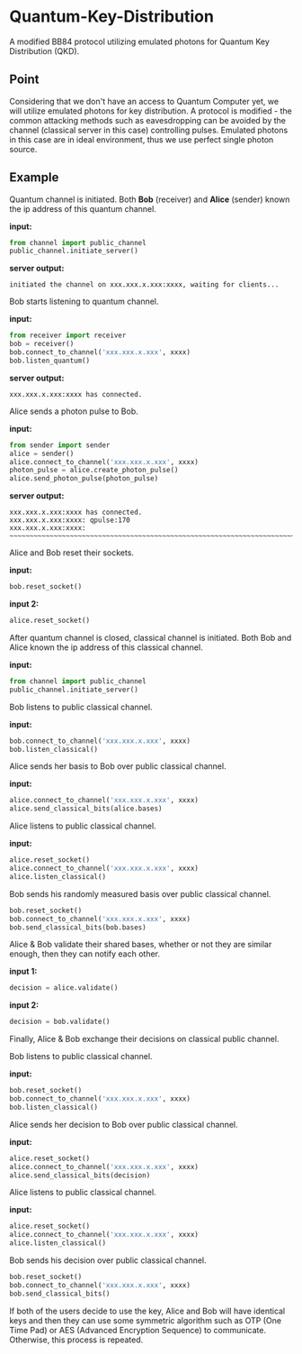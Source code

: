 # Quantum-Key-Distribution
A modified BB84 protocol utilizing emulated photons for Quantum Key Distribution (QKD).

## Point
Considering that we don't have an access to Quantum Computer yet, we will utilize emulated photons for key distribution. A protocol is modified - the common attacking methods such as eavesdropping can be avoided by the channel (classical server in this case) controlling pulses. Emulated photons in this case are in ideal environment, thus we use perfect single photon source. 

## Example
Quantum channel is initiated. Both **Bob** (receiver) and **Alice** (sender) known the ip address of this quantum channel.

**input:**

```python
from channel import public_channel
public_channel.initiate_server()
```

**server output:**
```
initiated the channel on xxx.xxx.x.xxx:xxxx, waiting for clients...
```

Bob starts listening to quantum channel.

**input:**

```python
from receiver import receiver
bob = receiver()
bob.connect_to_channel('xxx.xxx.x.xxx', xxxx)
bob.listen_quantum()
```

**server output:**

```
xxx.xxx.x.xxx:xxxx has connected.
```

Alice sends a photon pulse to Bob.

**input:**

```python
from sender import sender
alice = sender()
alice.connect_to_channel('xxx.xxx.x.xxx', xxxx)
photon_pulse = alice.create_photon_pulse()
alice.send_photon_pulse(photon_pulse)
```

**server output:**

```
xxx.xxx.x.xxx:xxxx has connected.
xxx.xxx.x.xxx:xxxx: qpulse:170
xxx.xxx.x.xxx:xxxx: ~~~~~~~~~~~~~~~~~~~~~~~~~~~~~~~~~~~~~~~~~~~~~~~~~~~~~~~~~~~~~~~~~~~~~~~~~~~~~~~~~~~~~~~~~~~~~~~~~~~~~~~~~~~~~~~~~~~~~~~~~~~~~~~~~~~~~~~~~~~~~~~~~~~~~~~~~~~~~
```

Alice and Bob reset their sockets.

**input:**
```python
bob.reset_socket()
```

**input 2:**

```python
alice.reset_socket()
```

After quantum channel is closed, classical channel is initiated. Both Bob and Alice known the ip address of this classical channel.

**input:**

```python
from channel import public_channel
public_channel.initiate_server()
```

Bob listens to public classical channel.

**input:**

```python
bob.connect_to_channel('xxx.xxx.x.xxx', xxxx)
bob.listen_classical()
```

Alice sends her basis to Bob over public classical channel.

**input:**

```python
alice.connect_to_channel('xxx.xxx.x.xxx', xxxx)
alice.send_classical_bits(alice.bases)
```

Alice listens to public classical channel.

**input:**

```python
alice.reset_socket()
alice.connect_to_channel('xxx.xxx.x.xxx', xxxx)
alice.listen_classical()
```

Bob sends his randomly measured basis over public classical channel.

```python
bob.reset_socket()
bob.connect_to_channel('xxx.xxx.x.xxx', xxxx)
bob.send_classical_bits(bob.bases)
```

Alice & Bob validate their shared bases, whether or not they are similar enough, then they can notify each other.

**input 1:**

```python
decision = alice.validate()
```

**input 2:**

```python
decision = bob.validate()
```

Finally, Alice & Bob exchange their decisions on classical public channel.


Bob listens to public classical channel.

**input:**

```python
bob.reset_socket()
bob.connect_to_channel('xxx.xxx.x.xxx', xxxx)
bob.listen_classical()
```

Alice sends her decision to Bob over public classical channel.

**input:**
```python
alice.reset_socket()
alice.connect_to_channel('xxx.xxx.x.xxx', xxxx)
alice.send_classical_bits(decision)
```

Alice listens to public classical channel.

**input:**

```python
alice.reset_socket()
alice.connect_to_channel('xxx.xxx.x.xxx', xxxx)
alice.listen_classical()
```

Bob sends his decision over public classical channel.
```python
bob.reset_socket()
bob.connect_to_channel('xxx.xxx.x.xxx', xxxx)
bob.send_classical_bits()
```

If both of the users decide to use the key, Alice and Bob will have identical keys and then they can use some symmetric algorithm such as OTP (One Time Pad) or AES (Advanced Encryption Sequence) to communicate. Otherwise, this process is repeated.